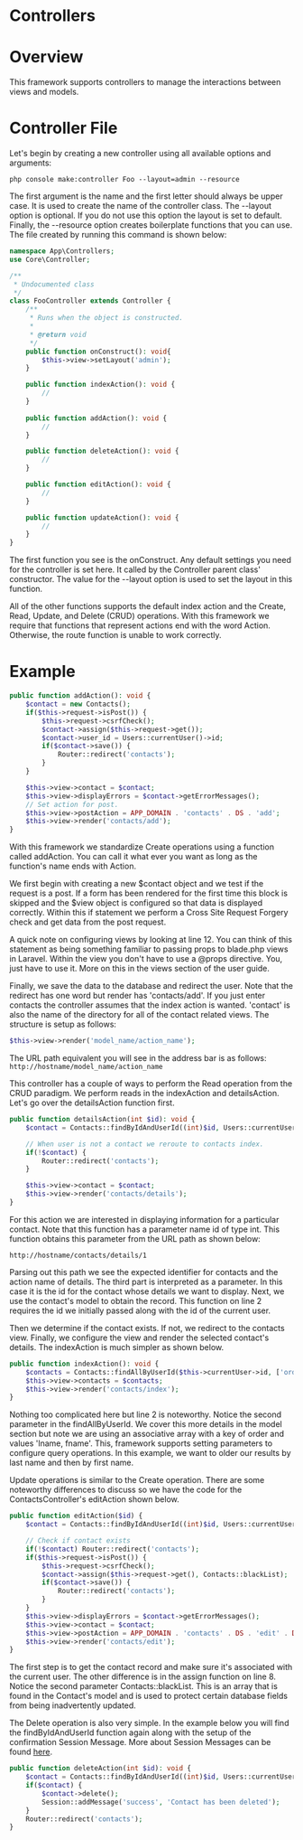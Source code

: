 # Controllers

# Overview
This framework supports controllers to manage the interactions between views and models.

# Controller File
Let's begin by creating a new controller using all available options and arguments:

```php console make:controller Foo --layout=admin --resource```

The first argument is the name and the first letter should always be upper case. It is used to create the name of the controller class. The --layout option is optional. If you do not use this option the layout is set to default. Finally, the --resource option creates boilerplate functions that you can use. The file created by running this command is shown below:

```php
namespace App\Controllers;
use Core\Controller;

/**
 * Undocumented class
 */
class FooController extends Controller {
    /**
     * Runs when the object is constructed.
     *
     * @return void
     */
    public function onConstruct(): void{
        $this->view->setLayout('admin');
    }

    public function indexAction(): void {
        //
    }
    
    public function addAction(): void {
        //
    }

    public function deleteAction(): void {
        //
    }

    public function editAction(): void {
        //
    }

    public function updateAction(): void {
        //
    }
}
```

The first function you see is the onConstruct. Any default settings you need for the controller is set here. It called by the Controller parent class' constructor. The value for the --layout option is used to set the layout in this function.

All of the other functions supports the default index action and the Create, Read, Update, and Delete (CRUD) operations. With this framework we require that functions that represent actions end with the word Action. Otherwise, the route function is unable to work correctly.

# Example
```php
public function addAction(): void {
    $contact = new Contacts();
    if($this->request->isPost()) {
        $this->request->csrfCheck();
        $contact->assign($this->request->get());
        $contact->user_id = Users::currentUser()->id;
        if($contact->save()) {
            Router::redirect('contacts');
        }
    }

    $this->view->contact = $contact;
    $this->view->displayErrors = $contact->getErrorMessages();
    // Set action for post.
    $this->view->postAction = APP_DOMAIN . 'contacts' . DS . 'add';
    $this->view->render('contacts/add');
}
```

With this framework we standardize Create operations using a function called addAction. You can call it what ever you want as long as the function's name ends with Action.

We first begin with creating a new $contact object and we test if the request is a post. If a form has been rendered for the first time this block is skipped and the $view object is configured so that data is displayed correctly. Within this if statement we perform a Cross Site Request Forgery check and get data from the post request.

A quick note on configuring views by looking at line 12. You can think of this statement as being something familiar to passing props to blade.php views in Laravel. Within the view you don't have to use a @props directive. You, just have to use it. More on this in the views section of the user guide.

Finally, we save the data to the database and redirect the user. Note that the redirect has one word but render has 'contacts/add'. If you just enter contacts the controller assumes that the index action is wanted. 'contact' is also the name of the directory for all of the contact related views. The structure is setup as follows:

```php
$this->view->render('model_name/action_name');
```

The URL path equivalent you will see in the address bar is as follows: ```http://hostname/model_name/action_name```

This controller has a couple of ways to perform the Read operation from the CRUD paradigm. We perform reads in the indexAction and detailsAction. Let's go over the detailsAction function first.


```php
public function detailsAction(int $id): void {
    $contact = Contacts::findByIdAndUserId((int)$id, Users::currentUser()->id);

    // When user is not a contact we reroute to contacts index.
    if(!$contact) {
        Router::redirect('contacts');
    }

    $this->view->contact = $contact;
    $this->view->render('contacts/details');
}
```

For this action we are interested in displaying information for a particular contact. Note that this function has a parameter name id of type int. This function obtains this parameter from the URL path as shown below:

```http://hostname/contacts/details/1```

Parsing out this path we see the expected identifier for contacts and the action name of details. The third part is interpreted as a parameter. In this case it is the id for the contact whose details we want to display. Next, we use the contact's model to obtain the record. This function on line 2 requires the id we initially passed along with the id of the current user.

Then we determine if the contact exists. If not, we redirect to the contacts view. Finally, we configure the view and render the selected contact's details. The indexAction is much simpler as shown below.

```php
public function indexAction(): void {
    $contacts = Contacts::findAllByUserId($this->currentUser->id, ['order'=>'lname, fname']);
    $this->view->contacts = $contacts;
    $this->view->render('contacts/index');
}
```

Nothing too complicated here but line 2 is noteworthy. Notice the second parameter in the findAllByUserId. We cover this more details in the model section but note we are using an associative array with a key of order and values 'lname, fname'. This, framework supports setting parameters to configure query operations. In this example, we want to older our results by last name and then by first name.

Update operations is similar to the Create operation. There are some noteworthy differences to discuss so we have the code for the ContactsController's editAction shown below.

```php
public function editAction($id) {
    $contact = Contacts::findByIdAndUserId((int)$id, Users::currentUser()->id);

    // Check if contact exists
    if(!$contact) Router::redirect('contacts');
    if($this->request->isPost()) {
        $this->request->csrfCheck();
        $contact->assign($this->request->get(), Contacts::blackList);
        if($contact->save()) {
            Router::redirect('contacts');
        }
    }
    $this->view->displayErrors = $contact->getErrorMessages();
    $this->view->contact = $contact;
    $this->view->postAction = APP_DOMAIN . 'contacts' . DS . 'edit' . DS . $contact->id;
    $this->view->render('contacts/edit');
}
```

The first step is to get the contact record and make sure it's associated with the current user. The other difference is in the assign function on line 8. Notice the second parameter Contacts::blackList. This is an array that is found in the Contact's model and is used to protect certain database fields from being inadvertently updated.

The Delete operation is also very simple. In the example below you will find the findByIdAndUserId function again along with the setup of the confirmation Session Message.  More about Session Messages can be found [here](https://chapmancbvcu.github.io/chappy-php/session_and_flash_messages).

```php
public function deleteAction(int $id): void {
    $contact = Contacts::findByIdAndUserId((int)$id, Users::currentUser()->id);
    if($contact) {
        $contact->delete();
        Session::addMessage('success', 'Contact has been deleted');
    }
    Router::redirect('contacts');
}
```